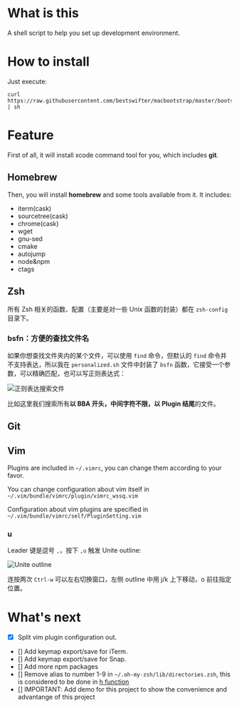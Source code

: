 # What is this

A shell script to help you set up development environment.

# How to install

Just execute:

```shell
curl https://raw.githubusercontent.com/bestswifter/macbootstrap/master/bootstrap.sh | sh
```

# Feature

First of all, it will install xcode command tool for you, which includes **git**.

## Homebrew

Then, you will install **homebrew** and some tools available from it. It includes:

* iterm(cask)
* sourcetree(cask)
* chrome(cask)
* wget
* gnu-sed
* cmake
* autojump
* node&npm
* ctags

## Zsh

所有 Zsh 相关的函数、配置（主要是对一些 Unix 函数的封装）都在 `zsh-config` 目录下。

### bsfn：方便的查找文件名

如果你想查找文件夹内的某个文件，可以使用 `find` 命令，但默认的 `find` 命令并不支持表达，所以我在 `personalized.sh` 文件中封装了 `bsfn` 函数，它接受一个参数，可以精确匹配，也可以写正则表达式：

![正则表达搜索文件](http://images.bestswifter.com/1491892266.png)

比如这里我们搜索所有**以 BBA 开头，中间字符不限，以 Plugin 结尾**的文件。

## Git



## Vim

Plugins are included in `~/.vimrc`, you can change them according to your favor.

You can change configuration about vim itself in `~/.vim/bundle/vimrc/plugin/vimrc_wssq.vim`

Configuration about vim plugins are specified in `~/.vim/bundle/vimrc/self/PluginSetting.vim`

### <Leader>u

Leader 键是逗号 `,`，按下 `,u` 触发 Unite outline:

![Unite outline](http://images.bestswifter.com/1492167124.png)

连按两次 `Ctrl-w` 可以左右切换窗口，左侧 outline 中用 j/k 上下移动，o 前往指定位置。

# What's next

- [x] Split vim plugin configuration out.
- [] Add keymap export/save for iTerm.
- [] Add keymap export/save for Snap.
- [] Add more npm packages
- [] Remove alias to number 1-9 in `~/.oh-my-zsh/lib/directories.zsh`, this is considered to be done in [h function](https://github.com/bestswifter/history)
- [] IMPORTANT: Add demo for this project to show the convenience and advantange of this project
